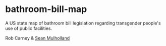 # bathroom-bill-map
A US state map of bathroom bill legislation regarding transgender people's use of public facilities.

Rob Carney & [Sean Mulholland](https://github.com/seanmulholland)
